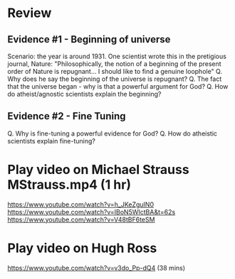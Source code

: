 # Review

## Evidence #1 - Beginning of universe

Scenario: the year is around 1931. One scientist wrote this in the pretigious journal, Nature: "Philosophically, the notion of a beginning of the present order of Nature is repugnant... I should like to find a genuine loophole"
Q. Why does he say the beginning of the universe is repugnant?
Q. The fact that the universe began - why is that a powerful argument for God?
Q. How do atheist/agnostic scientists explain the beginning?

## Evidence #2 - Fine Tuning

Q. Why is fine-tuning a powerful evidence for God?
Q. How do atheistic scientists explain fine-tuning?

# Play video on Michael Strauss MStrauss.mp4 (1 hr)

https://www.youtube.com/watch?v=h_JKeZguIN0
https://www.youtube.com/watch?v=IBoN5WIctBA&t=62s
https://www.youtube.com/watch?v=V48tBF6teSM

# Play video on Hugh Ross

https://www.youtube.com/watch?v=v3do_Pp-dQ4 (38 mins)
